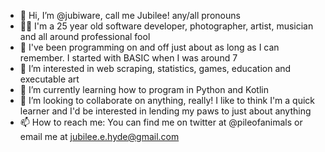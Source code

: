 - 👋 Hi, I’m @jubiware, call me Jubilee! any/all pronouns
- 🙋‍♀️ I'm a 25 year old software developer, photographer, artist, musician and all around professional fool
- 🐣 I've been programming on and off just about as long as I can remember. I started with BASIC when I was around 7
- 👀 I’m interested in web scraping, statistics, games, education and executable art
- 🌱 I’m currently learning how to program in Python and Kotlin
- 💞️ I’m looking to collaborate on anything, really! I like to think I'm a quick learner and I'd be interested in lending my paws to just about anything
- 📫 How to reach me: You can find me on twitter at @pileofanimals or email me at jubilee.e.hyde@gmail.com

